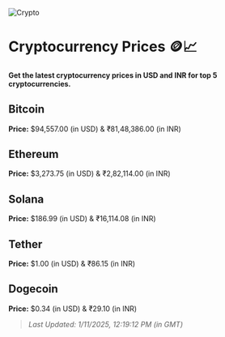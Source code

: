 
![Crypto](https://www.techguide.com.au/wp-content/uploads/2020/11/crypto3.jpeg)

# Cryptocurrency Prices 🪙📈

#### Get the latest cryptocurrency prices in USD and INR for top 5 cryptocurrencies.

## Bitcoin

**Price:** $94,557.00 (in USD) & ₹81,48,386.00 (in INR)

## Ethereum

**Price:** $3,273.75 (in USD) & ₹2,82,114.00 (in INR)

## Solana

**Price:** $186.99 (in USD) & ₹16,114.08 (in INR)

## Tether

**Price:** $1.00 (in USD) & ₹86.15 (in INR)

## Dogecoin

**Price:** $0.34 (in USD) & ₹29.10 (in INR)

> _Last Updated: 1/11/2025, 12:19:12 PM (in GMT)_
